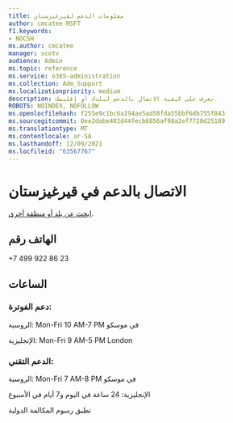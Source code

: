 ```yaml
---
title: معلومات الدعم لقيرغيزستان
author: cmcatee-MSFT
f1.keywords:
- NOCSH
ms.author: cmcatee
manager: scotv
audience: Admin
ms.topic: reference
ms.service: o365-administration
ms.collection: Adm_Support
ms.localizationpriority: medium
description: تعرف على كيفية الاتصال بالدعم لبلدك أو إقليمك.
ROBOTS: NOINDEX, NOFOLLOW
ms.openlocfilehash: f255e9c1bc6a194ae5ad58fda55bbf6db755f843
ms.sourcegitcommit: 0ee2dabe402d44fecb6856af98a2ef7720d25189
ms.translationtype: MT
ms.contentlocale: ar-SA
ms.lasthandoff: 12/09/2021
ms.locfileid: "63567767"
---
```

# <a name="contact-support-for-kyrgyzstan"></a>الاتصال بالدعم في قيرغيزستان

[ابحث عن بلد أو منطقة أخرى](../get-help-support.md).

## <a name="phone-number"></a>الهاتف رقم
+7 499 922 86 23

## <a name="hours"></a>الساعات
### <a name="billing-support"></a>دعم الفوترة:

الروسية: Mon-Fri 10 AM-7 PM في موسكو

الإنجليزية: Mon-Fri 9 AM-5 PM London

### <a name="technical-support"></a>الدعم التقني:

الروسية: Mon-Fri 7 AM-8 PM في موسكو

الإنجليزية: 24 ساعة في اليوم و7 أيام في الأسبوع

تطبق رسوم المكالمة الدولية
